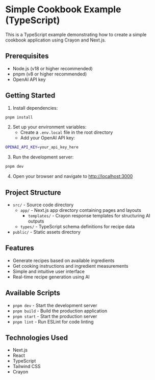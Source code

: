 # Simple Cookbook Example (TypeScript)

This is a TypeScript example demonstrating how to create a simple cookbook application using Crayon and Next.js.

## Prerequisites

- Node.js (v18 or higher recommended)
- pnpm (v8 or higher recommended)
- OpenAI API key

## Getting Started

1. Install dependencies:
```bash
pnpm install
```

2. Set up your environment variables:
   - Create a `.env.local` file in the root directory
   - Add your OpenAI API key:
```bash
OPENAI_API_KEY=your_api_key_here
```

3. Run the development server:
```bash
pnpm dev
```

4. Open your browser and navigate to [http://localhost:3000](http://localhost:3000)

## Project Structure

- `src/` - Source code directory
  - `app/` - Next.js app directory containing pages and layouts
    - `templates/` - Crayon response templates for structuring AI outputs
  - `types/` - TypeScript schema definitions for recipe data
- `public/` - Static assets directory

## Features

- Generate recipes based on available ingredients
- Get cooking instructions and ingredient measurements
- Simple and intuitive user interface
- Real-time recipe generation using AI

## Available Scripts

- `pnpm dev` - Start the development server
- `pnpm build` - Build the production application
- `pnpm start` - Start the production server
- `pnpm lint` - Run ESLint for code linting

## Technologies Used

- Next.js
- React
- TypeScript
- Tailwind CSS
- Crayon
